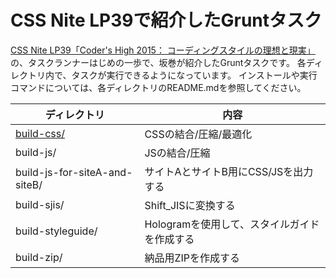 # CSS Nite LP39で紹介したGruntタスク

[CSS Nite LP39「Coder's High 2015： コーディングスタイルの理想と現実」](http://cssnite.jp/lp/lp39/)の、タスクランナーはじめの一歩で、坂巻が紹介したGruntタスクです。
各ディレクトリ内で、タスクが実行できるようになっています。
インストールや実行コマンドについては、各ディレクトリのREADME.mdを参照してください。

ディレクトリ | 内容
---- | ----
[build-css/](tree/master/build-css) | CSSの結合/圧縮/最適化
build-js/ | JSの結合/圧縮
build-js-for-siteA-and-siteB/ | サイトAとサイトB用にCSS/JSを出力する
build-sjis/ | Shift_JISに変換する
build-styleguide/ | Hologramを使用して、スタイルガイドを作成する
build-zip/ | 納品用ZIPを作成する
